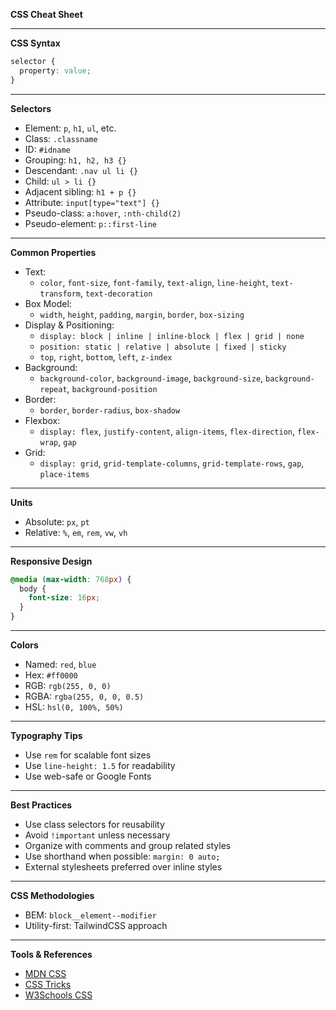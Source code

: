 **CSS Cheat Sheet**

---

**CSS Syntax**

```css
selector {
  property: value;
}
```

---

**Selectors**

- Element: `p`, `h1`, `ul`, etc.
- Class: `.classname`
- ID: `#idname`
- Grouping: `h1, h2, h3 {}`
- Descendant: `.nav ul li {}`
- Child: `ul > li {}`
- Adjacent sibling: `h1 + p {}`
- Attribute: `input[type="text"] {}`
- Pseudo-class: `a:hover`, `:nth-child(2)`
- Pseudo-element: `p::first-line`

---

**Common Properties**

- Text:
  - `color`, `font-size`, `font-family`, `text-align`, `line-height`, `text-transform`, `text-decoration`
- Box Model:
  - `width`, `height`, `padding`, `margin`, `border`, `box-sizing`
- Display & Positioning:
  - `display: block | inline | inline-block | flex | grid | none`
  - `position: static | relative | absolute | fixed | sticky`
  - `top`, `right`, `bottom`, `left`, `z-index`
- Background:
  - `background-color`, `background-image`, `background-size`, `background-repeat`, `background-position`
- Border:
  - `border`, `border-radius`, `box-shadow`
- Flexbox:
  - `display: flex`, `justify-content`, `align-items`, `flex-direction`, `flex-wrap`, `gap`
- Grid:
  - `display: grid`, `grid-template-columns`, `grid-template-rows`, `gap`, `place-items`

---

**Units**

- Absolute: `px`, `pt`
- Relative: `%`, `em`, `rem`, `vw`, `vh`

---

**Responsive Design**

```css
@media (max-width: 768px) {
  body {
    font-size: 16px;
  }
}
```

---

**Colors**

- Named: `red`, `blue`
- Hex: `#ff0000`
- RGB: `rgb(255, 0, 0)`
- RGBA: `rgba(255, 0, 0, 0.5)`
- HSL: `hsl(0, 100%, 50%)`

---

**Typography Tips**

- Use `rem` for scalable font sizes
- Use `line-height: 1.5` for readability
- Use web-safe or Google Fonts

---

**Best Practices**

- Use class selectors for reusability
- Avoid `!important` unless necessary
- Organize with comments and group related styles
- Use shorthand when possible: `margin: 0 auto;`
- External stylesheets preferred over inline styles

---

**CSS Methodologies**

- BEM: `block__element--modifier`
- Utility-first: TailwindCSS approach

---

**Tools & References**

- [MDN CSS](https://developer.mozilla.org/en-US/docs/Web/CSS)
- [CSS Tricks](https://css-tricks.com/)
- [W3Schools CSS](https://www.w3schools.com/css/)
